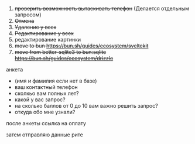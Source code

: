 1. ~~проверить возможность вытаскивать телефон~~ (Делается отдельным запросом)
2. ~~Отмена~~
3. ~~Удаление у всех~~
4. ~~Редактирование у всех~~
5. редактирование картинки
6. ~~move to bun https://bun.sh/guides/ecosystem/sveltekit~~
7. ~~move from better-sqlite3 to bun:sqlite https://bun.sh/guides/ecosystem/drizzle~~

анкета

- (имя и фамилия если нет в базе)
- ваш контактный телефон
- сколкьо вам полных лет?
- какой у вас запрос?
- на сколько баллов от 0 до 10 вам важно решить запрос?
- откуда обо мне узнали?

после анкеты ссылка на оплату

затем отправляю данные рите
